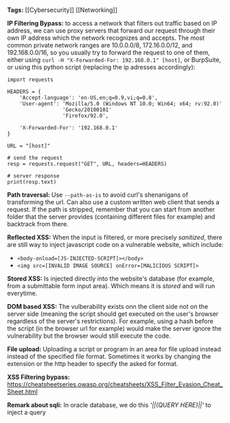 **Tags:** [[Cybersecurity]] [[Networking]]

**IP Filtering Bypass:** to access a network that filters out traffic based on IP address, we can use proxy servers that forward our request through their own IP address which the network recognizes and accepts. The most common private network ranges are 10.0.0.0/8, 172.16.0.0/12, and 192.168.0.0/16, so you usually try to forward the request to one of them, either using `curl -H "X-Forwarded-For: 192.168.0.1" [host]`, or BurpSuite, or using this python script (replacing the ip adresses accordingly):
```
import requests

HEADERS = {
    'Accept-language': 'en-US,en;q=0.9,vi;q=0.8',
    'User-agent': 'Mozilla/5.0 (Windows NT 10.0; Win64; x64; rv:92.0)'
                  'Gecko/20100101'
                  'Firefox/92.0',

    'X-Forwarded-For': '192.168.0.1'
}

URL = "[host]"

# send the request
resp = requests.request("GET", URL, headers=HEADERS)

# server response
print(resp.text)
```

**Path traversal:** Use `--path-as-is` to avoid curl's shenanigans of transforming the url. Can also use a custom written web client that sends a request. If the path is stripped, remember that you can start from another folder that the server provides (containing different files for example) and backtrack from there.

**Reflected XSS:** When the input is filtered, or more precisely *sanitized*, there are still way to inject javascript code on a vulnerable website, which include:
- `<body-onload=[JS-INJECTED-SCRIPT]></body>`
- `<img src=[INVALID IMAGE SOURCE] onError=[MALICIOUS SCRIPT]>`

**Stored XSS:** Is injected directly into the website's database (for example, from a submittable form input area). Which means it is *stored* and will run everytime.

**DOM based XSS:** The vulberability exists onn the client side not on the server side (meaning the script should get executed on the user's browser regardless of the server's restrictions). For example, using a hash before the script (in the browser url for example) would make the server ignore the vulnerability but the browser would still execute the code.

**File upload:** Uploading a script or program in an area for file upload instead instead of the specified file format. Sometimes it works by changing the extension or the http header to specify the asked for format.

**XSS Filtering bypass:** https://cheatsheetseries.owasp.org/cheatsheets/XSS_Filter_Evasion_Cheat_Sheet.html

**Remark about sqli:** In oracle database, we do this *'||(QUERY HERE)||'* to inject a query